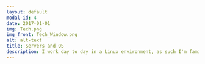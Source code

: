 ```yaml
---
layout: default
modal-id: 4
date: 2017-01-01
img: Tech.png
img_front: Tech_Window.png
alt: alt-text
title: Servers and OS
description: I work day to day in a Linux environment, as such I'm familiar with Debian and RedHat flavours of Linux. I've been responsible for system administration of Ubuntu based servers, developing in a CentOS based compute cluster, and managing NAS storage arrays. I've also used AWS for projects in the past, which involved the automation of spinning up and stopping instances, along with general management of AWS instances.   
---
```

